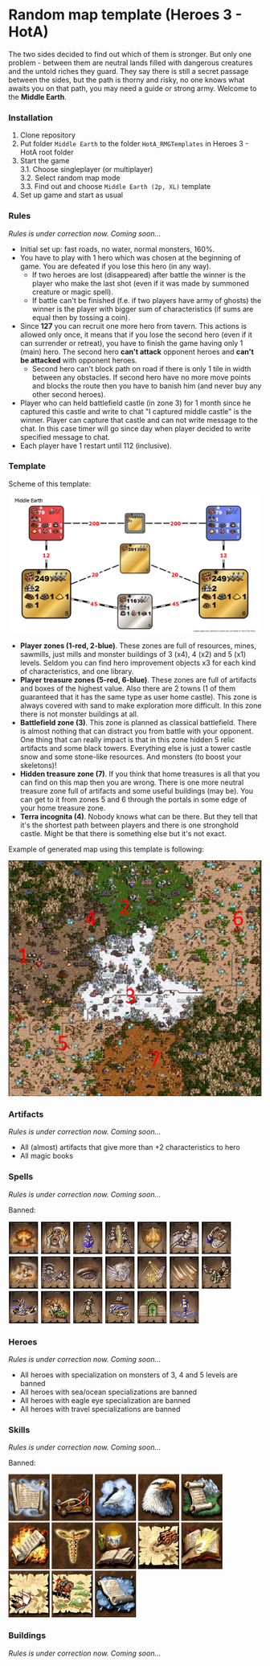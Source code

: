 # Random map template (Heroes 3 - HotA)

The two sides decided to find out which of them is stronger. But only one problem - between 
them are neutral lands filled with dangerous creatures and the untold riches they guard. They 
say there is still a secret passage between the sides, but the path is thorny and risky, no 
one knows what awaits you on that path, you may need a guide or strong army. Welcome to the
**Middle Earth**.

### Installation

1. Clone repository
2. Put folder `Middle Earth` to the folder `HotA_RMGTemplates` in Heroes 3 - HotA root folder
3. Start the game  
	3.1. Choose singleplayer (or multiplayer)  
	3.2. Select random map mode  
	3.3. Find out and choose `Middle Earth (2p, XL)` template  
4. Set up game and start as usual

### Rules

_Rules is under correction now. Coming soon..._

* Initial set up: fast roads, no water, normal monsters, 160%.
* You have to play with 1 hero which was chosen at the beginning of game. 
You are defeated if you lose this hero (in any way).  
    * If two heroes are lost (disappeared) after battle the winner is the player 
    who make the last shot (even if it was made by summoned creature or magic spell).  
    * If battle can't be finished (f.e. if two players have army of ghosts) the 
    winner is the player with bigger sum of characteristics (if sums are equal 
    then by tossing a coin).  
* Since **127** you can recruit one more hero from tavern. This actions is allowed only once, it means
that if you lose the second hero (even if it can surrender or retreat), you have to finish the game 
having only 1 (main) hero. The second hero **can't attack** opponent heroes and **can't be attacked**
with opponent heroes.  
    * Second hero can't block path on road if there is only 1 tile in width between
any obstacles. If second hero have no more move points and blocks the route then you have to banish him
(and never buy any other second heroes).  
* Player who can held battlefield castle (in zone 3) for 1 month since he captured this castle and write
to chat "I captured middle castle" is the winner. Player can capture that castle and can not write message
to the chat. In this case timer will go since day when player decided to write specified message to chat.
* Each player have 1 restart until 112 (inclusive).

### Template

Scheme of this template:

![Template schema](gfx/template.png)

* **Player zones (1-red, 2-blue)**. These zones are full of resources, mines, sawmills, just mills 
and monster buildings of 3 (x4), 4 (x2) and 5 (x1) levels. Seldom you can find hero improvement 
objects x3 for each kind of characteristics, and one library.
* **Player treasure zones (5-red, 6-blue)**. These zones are full of artifacts and boxes of the 
highest value. Also there are 2 towns (1 of them guaranteed that it has the same type as user home 
castle). This zone is always covered with sand to make exploration more difficult. In this zone 
there is not monster buildings at all.
* **Battlefield zone (3)**. This zone is planned as classical battlefield. There is almost nothing 
that can distract you from battle with your opponent. One thing that can really impact is that in
this zone hidden 5 relic artifacts and some black towers. Everything else is just a tower castle 
snow and some stone-like resources. And monsters (to boost your skeletons)!
* **Hidden treasure zone (7)**. If you think that home treasures is all that you can find on this
map then you are wrong. There is one more neutral treasure zone full of artifacts and some useful
buildings (may be). You can get to it from zones 5 and 6 through the portals in some edge of your
home treasure zone.
* **Terra incognita (4)**. Nobody knows what can be there. But they tell that it's the shortest
path between players and there is one stronghold castle. Might be that there is something else
but it's not exact. 

Example of generated map using this template is following:

![Template example](gfx/example.png)

### Artifacts

_Rules is under correction now. Coming soon..._

* All (almost) artifacts that give more than +2 characteristics to hero
* All magic books

### Spells

_Rules is under correction now. Coming soon..._

Banned:

![Armageddon](gfx/spells/armageddon.png) 
![Blind](gfx/spells/blind.png) 
![Cure](gfx/spells/cure.png) 
![Dimensions Door](gfx/spells/door.png) 
![Fire Shield](gfx/spells/fireshield.png) 
![Fly](gfx/spells/fly.png) 
![Forgetfulness](gfx/spells/forget.png) 
![Frenzy](gfx/spells/frenzy.png) 
![Haste](gfx/spells/haste.png) 
![Hypnotize](gfx/spells/hypnotize.png) 
![Implosion](gfx/spells/implosion.png) 
![Magic Mirror](gfx/spells/mirror.png) 
![Meteor Shower](gfx/spells/meteorshower.png) 
![Ressurection](gfx/spells/ressurection.png) 
![Scuttle Boat](gfx/spells/scutb.png) 
![Slayer](gfx/spells/slayer.png) 
![Slow](gfx/spells/slow.png) 
![Summon Boat](gfx/spells/summb.png) 
![Town Portal](gfx/spells/townportal.png) 
![Water Walk](gfx/spells/walk.png) 

### Heroes

_Rules is under correction now. Coming soon..._

* All heroes with specialization on monsters of 3, 4 and 5 levels are banned
* All heroes with sea/ocean specializations are banned
* All heroes with eagle eye specialization are banned
* All heroes with travel specializations are banned

### Skills

_Rules is under correction now. Coming soon..._

Banned:

![Air Magic](gfx/skills/Basic_Air_Magic.png) 
![Ballistics](gfx/skills/Basic_Ballistics.png) 
![Diplomacy](gfx/skills/Basic_Diplomacy.png) 
![Eagle Eye](gfx/skills/Basic_Eagle_Eye.png) 
![Earth Magic](gfx/skills/Basic_Earth_Magic.png) 
![Fire Magic](gfx/skills/Basic_Fire_Magic.png) 
![First Aid](gfx/skills/Basic_First_Aid.png) 
![Learning](gfx/skills/Basic_Learning.png) 
![Logistics](gfx/skills/Basic_Logistics.png) 
![Mysticism](gfx/skills/Basic_Mysticism.png) 
![Navigation](gfx/skills/Basic_Navigation.png) 
![Pathfinding](gfx/skills/Basic_Pathfinding.png) 
![Water Magic](gfx/skills/Basic_Water_Magic.png)

### Buildings

_Rules is under correction now. Coming soon..._
